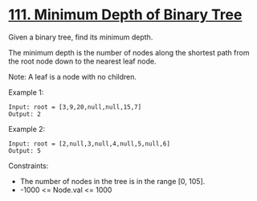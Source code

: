 # [111. Minimum Depth of Binary Tree](https://leetcode.com/problems/minimum-depth-of-binary-tree/)
 
Given a binary tree, find its minimum depth.

The minimum depth is the number of nodes along the shortest path from the root node down to the nearest leaf node.

Note: A leaf is a node with no children.


Example 1:

    Input: root = [3,9,20,null,null,15,7]
    Output: 2

Example 2:

    Input: root = [2,null,3,null,4,null,5,null,6]
    Output: 5
 

Constraints:

* The number of nodes in the tree is in the range [0, 105].
* -1000 <= Node.val <= 1000